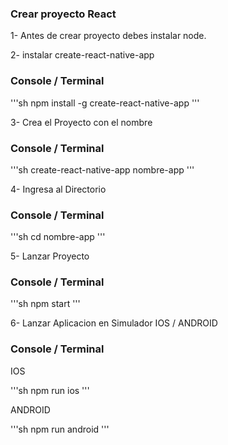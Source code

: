 ### Crear proyecto React

1- Antes de crear proyecto debes instalar node.

2- instalar create-react-native-app

### Console / Terminal

'''sh
npm install -g create-react-native-app
'''

3- Crea el Proyecto con el nombre


### Console / Terminal

'''sh
create-react-native-app nombre-app
'''


4- Ingresa al Directorio

### Console / Terminal

'''sh
cd nombre-app
'''

5- Lanzar Proyecto 

### Console / Terminal

'''sh
npm start
'''

6- Lanzar Aplicacion en Simulador IOS / ANDROID

### Console / Terminal

IOS

'''sh
npm run ios
'''

ANDROID

'''sh
npm run android
'''